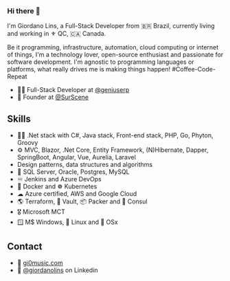 ### Hi there 👋
I'm Giordano Lins, a Full-Stack Developer from 🇧🇷 Brazil, currently living and working in ⚜ QC, 🇨🇦 Canada.

Be it programming, infrastructure, automation, cloud computing or internet of things, I'm a technology lover, open-source enthusiast and passionate for software development. I'm agnostic to programming languages or platforms, what really drives me is making things happen! #Coffee-Code-Repeat

- 👨‍💼 Full-Stack Developer at [@geniuserp](https://github.com/geniuserp)
- 🏢 Founder at [@SurScene](https://github.com/SurScene)

## Skills
- 👨‍💻 .Net stack with C#, Java stack, Front-end stack, PHP, Go, Phyton, Groovy
- ⚙️ MVC, Blazor, .Net Core, Entity Framework, (N)Hibernate, Dapper, SpringBoot, Angular, Vue, Aurelia, Laravel
- Design patterns, data structures and algorithms
- 💽 SQL Server, Oracle, Postgres, MySQL
- ♾ Jenkins and Azure DevOps
- 🐳 Docker and ☸ Kubernetes
- ☁ Azure certified, AWS and Google Cloud
- 🌎 Terraform, 🔑 Vault, 📦 Packer and 🔌 Consul
- 🎖 Microsoft MCT
- 🪟 M$ Windows, 🐧 Linux and 🍎 OSx

## Contact
- 📝 [gi0music.com](https://gi0music.com)
- 💼 [@giordanolins](https://www.linkedin.com/in/giordanolins) on Linkedin
